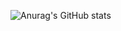 ![Anurag's GitHub stats](https://github-readme-stats.vercel.app/api?username=wngmlchoi@naver.com&show_icons=true&theme=radical)
